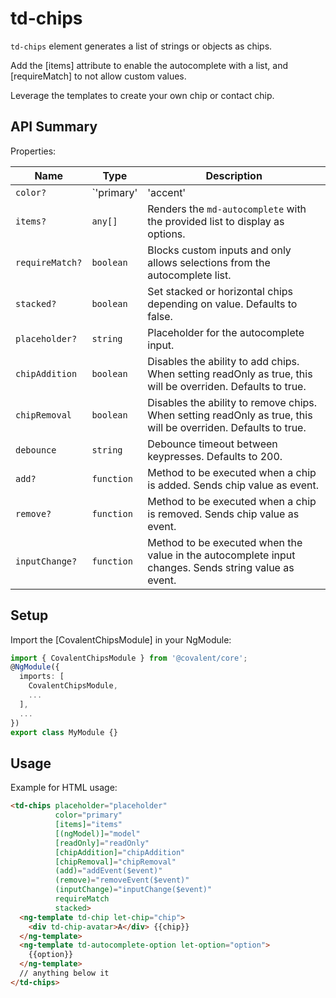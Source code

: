 # td-chips

`td-chips` element generates a list of strings or objects as chips.

Add the [items] attribute to enable the autocomplete with a list, and [requireMatch] to not allow custom values.

Leverage the templates to create your own chip or contact chip.

## API Summary

Properties:

| Name | Type | Description |
| --- | --- | --- |
| `color?` | `'primary' | 'accent' | 'warn'` | color for the input and focus state of the chips. Defaults to 'primary'
| `items?` | `any[]` | Renders the `md-autocomplete` with the provided list to display as options.
| `requireMatch?` | `boolean` | Blocks custom inputs and only allows selections from the autocomplete list.
| `stacked?` | `boolean` | Set stacked or horizontal chips depending on value. Defaults to false.
| `placeholder?` | `string` | Placeholder for the autocomplete input.
| `chipAddition` | `boolean` | Disables the ability to add chips. When setting readOnly as true, this will be overriden. Defaults to true.
| `chipRemoval` | `boolean` | Disables the ability to remove chips. When setting readOnly as true, this will be overriden. Defaults to true.
| `debounce` | `string` | Debounce timeout between keypresses. Defaults to 200.
| `add?` | `function` | Method to be executed when a chip is added. Sends chip value as event.
| `remove?` | `function` | Method to be executed when a chip is removed. Sends chip value as event.
| `inputChange?` | `function` | Method to be executed when the value in the autocomplete input changes. Sends string value as event.

## Setup

Import the [CovalentChipsModule] in your NgModule:

```typescript
import { CovalentChipsModule } from '@covalent/core';
@NgModule({
  imports: [
    CovalentChipsModule,
    ...
  ],
  ...
})
export class MyModule {}
```

## Usage

Example for HTML usage:

```html
<td-chips placeholder="placeholder"
          color="primary"
          [items]="items"
          [(ngModel)]="model"
          [readOnly]="readOnly" 
          [chipAddition]="chipAddition"
          [chipRemoval]="chipRemoval"
          (add)="addEvent($event)"
          (remove)="removeEvent($event)"
          (inputChange)="inputChange($event)"
          requireMatch
          stacked>
  <ng-template td-chip let-chip="chip">
    <div td-chip-avatar>A</div> {{chip}}
  </ng-template>
  <ng-template td-autocomplete-option let-option="option">
    {{option}}
  </ng-template>
  // anything below it
</td-chips>  
```

